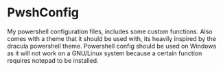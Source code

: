 # PwshConfig
My powershell configuration files, includes some custom functions.
Also comes with a theme that it should be used with, its heavily 
inspired by the dracula powershell theme. Powershell config should
be used on Windows as it will not work on a GNU/Linux system because
a certain function requires notepad to be installed.
